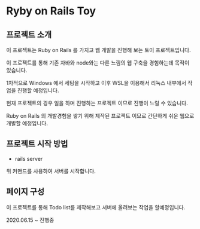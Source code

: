 # Ryby on Rails Toy

## 프로젝트 소개

이 프로젝트는 Ruby on Rails 를 가지고 웹 개발을 진행해 보는 토이 프로젝트입니다.

이 프로젝트를 통해 기존 자바와 node와는 다른 느낌의 웹 구축을 경험하는데 목적이 있습니다.

1차적으로 Windows 에서 세팅을 시작하고 이후 WSL을 이용해서 리눅스 내부에서 작업을 진행할 예정입니다.

현재 프로젝트의 경우 일을 하며 진행하는 프로젝트 이므로 진행이 느릴 수 있습니다.

Ruby on Rails 의 개발경험을 쌓기 위해 제작된 프로젝트 이므로 간단하게 쉬운 웹으로 개발할 예정입니다.

## 프로젝트 시작 방법

- rails server

위 커맨드를 사용하여 서버를 시작합니다.

## 페이지 구성

이 프로젝트를 통해 Todo list를 제작해보고 서버에 올려보는 작업을 할예정입니다.

2020.06.15 ~ 진행중
